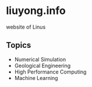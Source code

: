 # liuyong.info
website of Linus

## Topics
- Numerical Simulation
- Geological Engineering
- High Performance Computing
- Machine Learning
